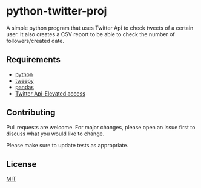 # python-twitter-proj

A simple python program that uses Twitter Api to check tweets of a certain user.
It also creates a CSV report to be able to check the number of followers/created date.

## Requirements
 - [python](https://www.python.org/downloads/)
 - [tweepy](https://www.tweepy.org/)
 - [pandas](https://pandas.pydata.org/)
 - [Twitter Api-Elevated access](https://developer.twitter.com/en/docs/twitter-api)



## Contributing
Pull requests are welcome. For major changes, please open an issue first to discuss what you would like to change.

Please make sure to update tests as appropriate.

## License
[MIT](https://choosealicense.com/licenses/mit/)
